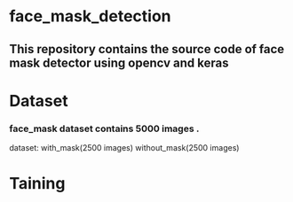# face_mask_detection
## This repository contains the source code of face mask detector using opencv and keras

# Dataset
### face_mask dataset contains 5000 images .
dataset:
with_mask(2500 images)
without_mask(2500 images)

# Taining

